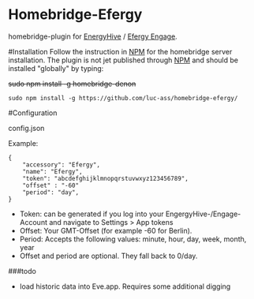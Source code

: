 # Homebridge-Efergy
homebridge-plugin for [EnergyHive](https://www.energyhive.com/) / [Efergy Engage](https://engage.efergy.com/).

#Installation
Follow the instruction in [NPM](https://www.npmjs.com/package/homebridge) for the homebridge server installation. The plugin is not jet published through [NPM](https://www.npmjs.com/package/homebridge-efergy) and should be installed "globally" by typing:

~~sudo npm install -g homebridge-denon~~
    
    sudo npm install -g https://github.com/luc-ass/homebridge-efergy/

#Configuration

config.json

Example:
    

    {
        "accessory": "Efergy",
        "name": "Efergy",
        "token": "abcdefghijklmnopqrstuvwxyz123456789",
        "offset" : "-60"
        "period": "day",
    }

- Token: can be generated if you log into your EngergyHive-/Engage-Account and navigate to Settings > App tokens
- Offset: Your GMT-Offset (for example -60 for Berlin).
- Period: Accepts the following values: minute, hour, day, week, month, year
- Offset and period are optional. They fall back to 0/day.

###todo
- load historic data into Eve.app. Requires some additional digging

